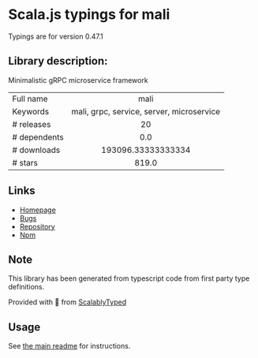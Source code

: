 
# Scala.js typings for mali

Typings are for version 0.47.1

## Library description:
Minimalistic gRPC microservice framework

|                    |                 |
| ------------------ | :-------------: |
| Full name          | mali |
| Keywords           | mali, grpc, service, server, microservice |
| # releases         | 20 |
| # dependents       | 0.0 |
| # downloads        | 193096.33333333334 |
| # stars            | 819.0 |

## Links
- [Homepage](https://mali.js.org)
- [Bugs](https://github.com/malijs/mali/issues)
- [Repository](https://github.com/malijs/mali)
- [Npm](https://www.npmjs.com/package/mali)
    


## Note
This library has been generated from typescript code from first party type definitions.

Provided with :purple_heart: from [ScalablyTyped](https://github.com/oyvindberg/ScalablyTyped)

## Usage
See [the main readme](../../readme.md) for instructions.


